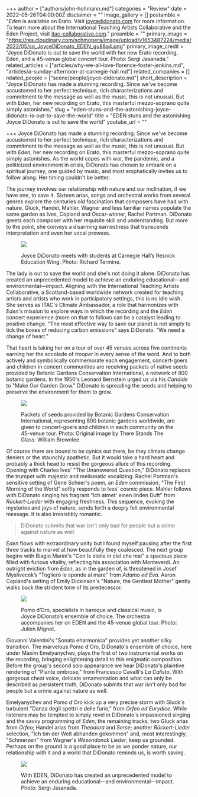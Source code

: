 +++
author = ["authors/john-hohmann.md"]
categories = "Review"
date = 2022-05-26T04:00:00Z
disclaimer = ""
image_gallery = []
postamble = "_Eden_ is available on Erato. Visit [joycedidonato.com](https://joycedidonato.com/) for more information. To learn more about the International Teaching Artists Collaborative and the Eden Project, visit [itac-collaborative.com](https://www.itac-collaborative.com/)."
preamble = ""
primary_image = "https://res.cloudinary.com/schmopera/image/upload/v1653487224/media/2022/05/sq_JoyceDiDonato_EDEN_gu88a4.png"
primary_image_credit = "Joyce DiDonato is out to save the world with her new Erato recording, Eden, and a 45-venue global concert tour. Photo: Sergi Jasanada."
related_articles = ["articles/why-we-all-love-florence-foster-jenkins.md", "articles/a-sunday-afternoon-at-carnegie-hall.md"]
related_companies = []
related_people = ["scene/people/joyce-didonato.md"]
short_description = "Joyce DiDonato has made a stunning recording. Since we've become accustomed to her perfect technique, rich characterizations and commitment to the message as well as the music, this is not unusual. But with Eden, her new recording on Erato, this masterful mezzo-soprano quite simply astonishes."
slug = "eden-stuns-and-the-astonishing-joyce-didonato-is-out-to-save-the-world"
title = "EDEN stuns and the astonishing Joyce DiDonato is out to save the world"
youtube_url = ""

+++
Joyce DiDonato has made a stunning recording. Since we've become accustomed to her perfect technique, rich characterizations and commitment to the message as well as the music, this is not unusual. But with _Eden_, her new recording on Erato, this masterful mezzo-soprano quite simply astonishes. As the world copes with war, the pandemic, and a politicized environment in crisis, DiDonato has chosen to embark on a spiritual journey, one guided by music, and most emphatically invites us to follow along. Her timing couldn't be better.

The journey involves our relationship with nature and our inclination, if we have one, to save it. Sixteen arias, songs and orchestral works from several genres explore the centuries old fascination that composers have had with nature. Gluck, Handel, Mahler, Wagner and less familiar names populate the same garden as Ives, Copland and Oscar-winner, Rachel Portman. DiDonato greets each composer with her requisite skill and understanding. But more to the point, she conveys a disarming earnestness that transcends interpretation and even her vocal prowess.

<figure data-type="image">

![](https://res.cloudinary.com/schmopera/image/upload/v1653487260/media/2022/05/JoyceDiDonato_JoycewithKidsinCircle_v7hf3x.jpg)

<figcaption>Joyce DiDonato meets with students at Carnegie Hall’s Resnick Education Wing. Photo: Richard Termine.</figcaption>  
</figure>

The lady is out to save the world and she's not doing it alone. DiDonato has created an unprecedented model to achieve an enduring educational—and environmental—impact. Aligning with the International Teaching Artists Collaborative, a Scotland-based worldwide network created for teaching artists and artists who work in participatory settings, this is no idle wish. She serves as ITAC's Climate Ambassador, a role that harmonizes with _Eden_'s mission to explore ways in which the recording and the _Eden_ concert experience (more on that to follow) can be a catalyst leading to positive change. "The most effective way to save our planet is not simply to tick the boxes of reducing carbon emissions" says DiDonato. "We need a change of heart."

That heart is taking her on a tour of over 45 venues across five continents earning her the accolade of _trooper_ in every sense of the word. And to both actively and symbolically commemorate each engagement, concert-goers and children in concert communities are receiving packets of native seeds provided by Botanic Gardens Conservation International, a network of 800 botanic gardens. In the 1950's Leonard Bernstein urged us via his _Candide_ to "Make Our Garden Grow." DiDonato is spreading the seeds and helping to preserve the environment for them to grow.

<figure data-type="image">

![](https://res.cloudinary.com/schmopera/image/upload/v1653487286/media/2022/05/JoyceDiDonato_seeds_ro3i7j.jpg)

<figcaption>Packets of seeds provided by Botanic Gardens Conservation International, representing 800 botanic gardens worldwide, are given to concert-goers and children in each community on the 45-venue tour. Photo: Original image by There Stands The Glass: William Brownlee.</figcaption>  
</figure>

Of course there are bound to be cynics out there, be they climate change deniers or the staunchly apathetic. But it would take a hard heart and probably a thick head to resist the gorgeous allure of this recording. Opening with Charles Ives' "The Unanswered Question," DiDonato replaces the trumpet with majestic and melismatic vocalizing. Rachel Portman's sensitive setting of Gene Scheer's poem, an _Eden_ commission, "The First Morning of the World" softly responds to Ives' cosmic piece. Mahler follows with DiDonato singing his fragrant "Ich atmet' einen linden Duft" from _Rückert-Lieder_ with engaging freshness. This sequence, evoking the mysteries and joys of nature, sends forth a deeply felt environmental message. It is also irresistibly romantic.

> DiDonato submits that war isn't only bad for people but a crime against nature as well.

_Eden_ flows with extraordinary unity but I found myself pausing after the first three tracks to marvel at how beautifully they coalesced. The next group begins with Biagio Marini's "Con le stelle in ciel che mai" a spacious piece filled with furious vitality, reflecting his association with Monteverdi. An outright eviction from _Eden_, as in the garden of, is threatened in Josef Myslivecek’s "Toglierò le sponde al mare" from _Adamo ed Eva_. Aaron Copland's setting of Emily Dickinson's "Nature, the Gentlest Mother" gently walks back the strident tone of its predecessor.

<figure data-type="image">

![](https://res.cloudinary.com/schmopera/image/upload/v1653487310/media/2022/05/JoyceDiDonato_Il-Pomo-dOro_vawuj5.jpg)

<figcaption>Pomo d’Oro, specialists in baroque and classical music, is Joyce DiDonato’s ensemble of choice. The orchestra accompanies her on EDEN and the 45-venue global tour. Photo: Julien Mignot.</figcaption>  
</figure>

Giovanni Valentini's "Sonata eharmonica" provides yet another silky transition. The marvelous Pomo d'Oro, DiDonato's ensemble of choice, here under Maxim Emelyanychev, plays the first of two instrumental works on the recording, bringing enlightening detail to this enigmatic composition. Before the group's second solo appearance we hear DiDonato's plaintive rendering of "Piante ombrose," from Francesco Cavalli's _La Calisto_. With gorgeous chest voice, delicate ornamentation and what can only be described as persistent truth, DiDonato submits that war isn't only bad for people but a crime against nature as well.

Emelyanychev and Pomo d'Oro kick up a very precise storm with Gluck's turbulent "Danza degli spettri e delle furie," from _Orfeo ed Eurydice_. While listeners may be tempted to simply revel in DiDonato's impassioned singing and the savvy programming of _Eden_, the remaining tracks; two Gluck arias from _Orfeo_; Handel arias from _Theodora_ and _Serse_; another _Rückert-Lieder_ selection, "Ich bin der Welt abhanden gekommen" and, most interestingly, "Schmerzen" from Wagner's _Wesendonck Lieder_, keep us grounded. Perhaps on the ground is a good place to be as we ponder nature, our relationship with it and a world that DiDonato reminds us, is worth saving.

<figure data-type="image">

![](https://res.cloudinary.com/schmopera/image/upload/v1653487336/media/2022/05/JoyceDiDonato_SergiJasanada_gfwkxx.jpg)

<figcaption>With EDEN, DiDonato has created an unprecedented model to achieve an enduring educational—and environmental—impact.  Photo: Sergi Jasanada.</figcaption>  
</figure>